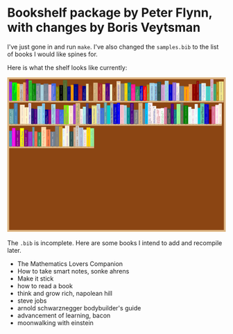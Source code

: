 # Bookshelf package by Peter Flynn, with changes by Boris Veytsman

I've just gone in and run `make`. I've also changed the `samples.bib` to the list of books I would like spines for.

Here is what the shelf looks like currently:

![shelf](export.svg)

The `.bib` is incomplete. Here are some books I intend to add and recompile later.

- The Mathematics Lovers Companion
- How to take smart notes, sonke ahrens
- Make it stick
- how to read a book
- think and grow rich, napolean hill
- steve jobs
- arnold schwarznegger bodybuilder's guide
- advancement of learning, bacon
- moonwalking with einstein
